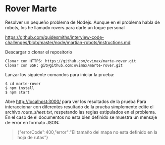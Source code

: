# Rover Marte
Resolver un pequeño problema de Nodejs. Aunque en el problema habla de robots, los he llamado rovers para darle un toque personal

https://github.com/guidesmiths/interview-code-challenges/blob/master/node/martian-robots/instructions.md

Descargar o clonar el repositorio
```
Clonar con HTTPS: https://github.com/ovimax/marte-rover.git
Clonar con SSH: git@github.com:ovimax/marte-rover.git
```
Lanzar los siguiente comandos para iniciar la prueba:
```
$ cd marte-rover
$ npm install
$ npm start
```

Abre [http://localhost:3000/](http://localhost:3000/) para ver los resultados de la prueba
Para interaccionar con diferentes resultado de la prueba simplemente edite el archivo *route_sheet.txt*, respetando las reglas estipulados en el problema. En el caso de el documentos no esta bien definido se muestra un mensaje de error en formato JSON:

> {"errorCode":400,"error":"El tamaño del mapa no esta definido en la hoja de rutas"}